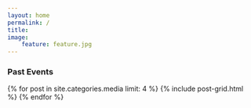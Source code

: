 ```yaml
---
layout: home
permalink: /
title:
image:
    feature: feature.jpg
---
```


<h3>Past Events</h3>

<div class="tiles">
{% for post in site.categories.media  limit: 4 %}
	{% include post-grid.html %}
{% endfor %}
</div><!-- /.tiles -->
